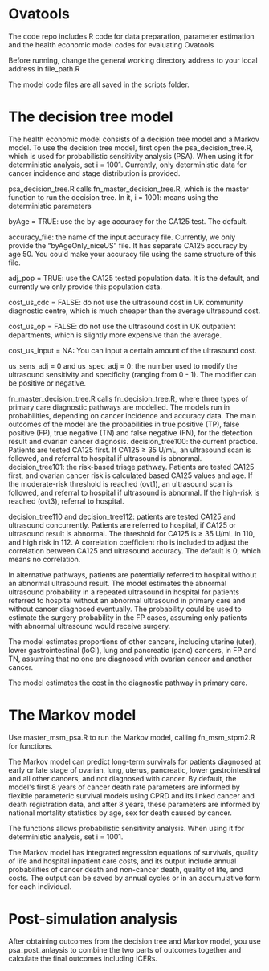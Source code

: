 # Ovatools
The code repo includes R code for data preparation, parameter estimation and the health economic model codes for evaluating Ovatools

Before running, change the general working directory address to your local address in file_path.R

The model code files are all saved in the scripts folder. 

# The decision tree model
The health economic model consists of a decision tree model and a Markov model. To use the decision tree model, first open the psa_decision_tree.R, which is used for probabilistic sensitivity analysis (PSA). When using it for deterministic analysis, set i = 1001. Currently, only deterministic data for cancer incidence and stage distribution is provided. 

psa_decision_tree.R calls fn_master_decision_tree.R, which is the master function to run the decision tree. In it, 
i = 1001: means using the deterministic parameters

byAge = TRUE: use the by-age accuracy for the CA125 test. The default. 

accuracy_file: the name of the input accuracy file. Currently, we only provide the “byAgeOnly_niceUS” file. It has separate CA125 accuracy by age 50. You could make your accuracy file using the same structure of this file. 

adj_pop = TRUE: use the CA125 tested population data. It is the default, and currently we only provide this population data.

cost_us_cdc = FALSE: do not use the ultrasound cost in UK community diagnostic centre, which is much cheaper than the average ultrasound cost.

cost_us_op = FALSE: do not use the ultrasound cost in UK outpatient departments, which is slightly more expensive than the average.

cost_us_input = NA: You can input a certain amount of the ultrasound cost.

us_sens_adj = 0 and us_spec_adj = 0: the number used to modify the ultrasound sensitivity and specificity (ranging from 0 - 1). The modifier can be positive or negative. 

fn_master_decision_tree.R calls fn_decision_tree.R, where three types of primary care diagnostic pathways are modelled. The models run in probabilities, depending on cancer incidence and accuracy data. The main outcomes of the model are the probabilities in true positive (TP), false positive (FP), true negative (TN) and false negative (FN), for the detection result and ovarian cancer diagnosis. 
decision_tree100: the current practice. Patients are tested CA125 first. If CA125 ≥ 35 U/mL, an ultrasound scan is followed, and referral to hospital if ultrasound is abnormal.  
decision_tree101: the risk-based triage pathway. Patients are tested CA125 first, and ovarian cancer risk is calculated based CA125 values and age. If the moderate-risk threshold is reached (ovt1), an ultrasound scan is followed, and referral to hospital if ultrasound is abnormal. If the high-risk is reached (ovt3), referral to hospital. 

decision_tree110 and decision_tree112: patients are tested CA125 and ultrasound concurrently. Patients are referred to hospital, if CA125 or ultrasound result is abnormal. The threshold for CA125 is ≥ 35 U/mL in 110, and high risk in 112. A correlation coefficient rho is included to adjust the correlation between CA125 and ultrasound accuracy. The default is 0, which means no correlation. 

In alternative pathways, patients are potentially referred to hospital without an abnormal ultrasound result. The model estimates the abnormal ultrasound probability in a repeated ultrasound in hospital for patients referred to hospital without an abnormal ultrasound in primary care and without cancer diagnosed eventually. The probability could be used to estimate the surgery probability in the FP cases, assuming only patients with abnormal ultrasound would receive surgery. 

The model estimates proportions of other cancers, including uterine (uter), lower gastrointestinal (loGI), lung and pancreatic (panc) cancers, in FP and TN, assuming that no one are diagnosed with ovarian cancer and another cancer.
 
The model estimates the cost in the diagnostic pathway in primary care.

# The Markov model
Use master_msm_psa.R to run the Markov model, calling fn_msm_stpm2.R for functions.

The Markov model can predict long-term survivals for patients diagnosed at early or late stage of ovarian, lung, uterus, pancreatic, lower gastrointestinal and all other cancers, and not diagnosed with cancer. By default, the model's first 8 years of cancer death rate parameters are informed by flexible parameteric survival models using CPRD and its linked cancer and death registration data, and after 8 years, these parameters are informed by national mortality statistics by age, sex for death caused by cancer. 

The functions allows probabilistic sensitivity analysis. When using it for deterministic analysis, set i = 1001.

The Markov model has integrated regression equations of survivals, quality of life and hospital inpatient care costs, and its output include annual probabilities of cancer death and non-cancer death, quality of life, and costs. The output can be saved by annual cycles or in an accumulative form for each individual. 

# Post-simulation analysis
After obtaining outcomes from the decision tree and Markov model, you use psa_post_anlaysis to combine the two parts of outcomes together and calculate the final outcomes including ICERs.






